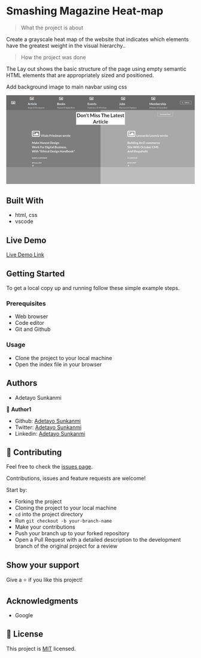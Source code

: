 # Smashing Magazine Heat-map

> What the project is about

Create a grayscale heat map of the website that indicates which elements have the greatest weight in the visual hierarchy..

> How the project was done

The Lay out shows the basic structure of the page using empty semantic HTML elements that are appropriately sized and positioned.


Add background image to main navbar using css

![screenshot](img/smashin.png)

## Built With

- html, css
- vscode

## Live Demo

[Live Demo Link](https://rawcdn.githack.com/jstloyal/Apple-clone/e32e2f708d9699cf429ff5492c61c338e0b441f3/index.html)


## Getting Started

To get a local copy up and running follow these simple example steps.

### Prerequisites
- Web browser
- Code editor
- Git and Github

### Usage
- Clone the project to your local machine 
- Open the index file in your browser

## Authors

- Adetayo Sunkanmi

👤 **Author1**

- Github: [Adetayo Sunkanmi](https://github.com/jstloyal)
- Twitter: [Adetayo Sunkanmi](https://twitter.com/jstloyalty)
- Linkedin: [Adetayo Sunkanmi](https://www.linkedin.com/in/jstloyalty/)

## 🤝 Contributing

Feel free to check the [issues page](https://github.com/jstloyal/Apple-clone/issues).

Contributions, issues and feature requests are welcome!

Start by:
* Forking the project
* Cloning the project to your local machine
* `cd` into the project directory
* Run `git checkout -b your-branch-name`
* Make your contributions
* Push your branch up to your forked repository
* Open a Pull Request with a detailed description to the development branch of the original project for a review

## Show your support

Give a ⭐️ if you like this project!

## Acknowledgments

- Google

## 📝 License

This project is [MIT](lic.url) licensed.